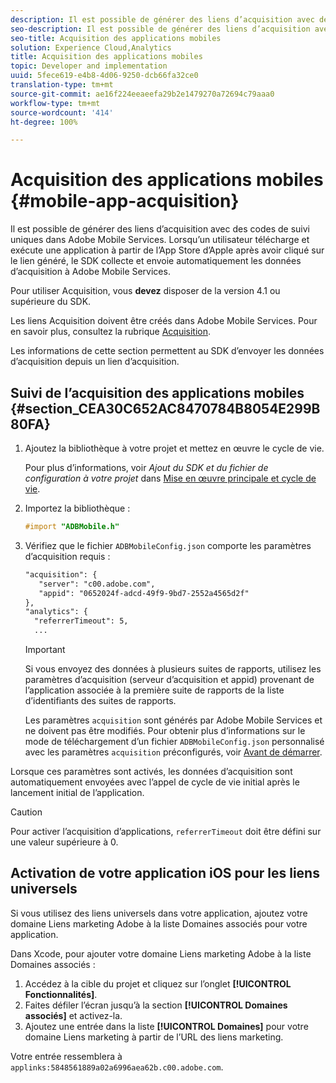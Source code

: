 ```yaml
---
description: Il est possible de générer des liens d’acquisition avec des codes de suivi uniques dans Adobe Mobile Services. Lorsqu’un utilisateur télécharge et exécute une application à partir de l’App Store d’Apple après avoir cliqué sur le lien généré, le SDK collecte et envoie automatiquement les données d’acquisition à Adobe Mobile Services.
seo-description: Il est possible de générer des liens d’acquisition avec des codes de suivi uniques dans Adobe Mobile Services. Lorsqu’un utilisateur télécharge et exécute une application à partir de l’App Store d’Apple après avoir cliqué sur le lien généré, le SDK collecte et envoie automatiquement les données d’acquisition à Adobe Mobile Services.
seo-title: Acquisition des applications mobiles
solution: Experience Cloud,Analytics
title: Acquisition des applications mobiles
topic: Developer and implementation
uuid: 5fece619-e4b8-4d06-9250-dcb66fa32ce0
translation-type: tm+mt
source-git-commit: ae16f224eeaeefa29b2e1479270a72694c79aaa0
workflow-type: tm+mt
source-wordcount: '414'
ht-degree: 100%

---
```



# Acquisition des applications mobiles {#mobile-app-acquisition}

Il est possible de générer des liens d’acquisition avec des codes de suivi uniques dans Adobe Mobile Services. Lorsqu’un utilisateur télécharge et exécute une application à partir de l’App Store d’Apple après avoir cliqué sur le lien généré, le SDK collecte et envoie automatiquement les données d’acquisition à Adobe Mobile Services.

Pour utiliser Acquisition, vous **devez** disposer de la version 4.1 ou supérieure du SDK.

Les liens Acquisition doivent être créés dans Adobe Mobile Services. Pour en savoir plus, consultez la rubrique [Acquisition](/help/using/acquisition-main/acquisition-main.md).

Les informations de cette section permettent au SDK d’envoyer les données d’acquisition depuis un lien d’acquisition.

## Suivi de l’acquisition des applications mobiles {#section_CEA30C652AC8470784B8054E299B80FA}

1. Ajoutez la bibliothèque à votre projet et mettez en œuvre le cycle de vie.

   Pour plus d’informations, voir *Ajout du SDK et du fichier de configuration à votre projet* dans [Mise en œuvre principale et cycle de vie](/help/ios/getting-started/dev-qs.md).
1. Importez la bibliothèque :

   ```objective-c
   #import "ADBMobile.h"
   ```

1. Vérifiez que le fichier `ADBMobileConfig.json` comporte les paramètres d’acquisition requis :

   ```xml
   "acquisition": { 
      "server": "c00.adobe.com", 
      "appid": "0652024f-adcd-49f9-9bd7-2552a4565d2f" 
   }, 
   "analytics": { 
     "referrerTimeout": 5, 
     ...
   ```

   >[!IMPORTANT]
   >
   >Si vous envoyez des données à plusieurs suites de rapports, utilisez les paramètres d’acquisition (serveur d’acquisition et appid) provenant de l’application associée à la première suite de rapports de la liste d’identifiants des suites de rapports.

   Les paramètres `acquisition` sont générés par Adobe Mobile Services et ne doivent pas être modifiés. Pour obtenir plus d’informations sur le mode de téléchargement d’un fichier `ADBMobileConfig.json` personnalisé avec les paramètres `acquisition` préconfigurés, voir [Avant de démarrer](/help/ios/getting-started/requirements.md).

Lorsque ces paramètres sont activés, les données d’acquisition sont automatiquement envoyées avec l’appel de cycle de vie initial après le lancement initial de l’application.

>[!CAUTION]
>
>Pour activer l’acquisition d’applications, `referrerTimeout` doit être défini sur une valeur supérieure à 0.

## Activation de votre application iOS pour les liens universels

Si vous utilisez des liens universels dans votre application, ajoutez votre domaine Liens marketing Adobe à la liste Domaines associés pour votre application.

Dans Xcode, pour ajouter votre domaine Liens marketing Adobe à la liste Domaines associés :

1. Accédez à la cible du projet et cliquez sur l’onglet **[!UICONTROL Fonctionnalités]**.
2. Faites défiler l’écran jusqu’à la section **[!UICONTROL Domaines associés]** et activez-la.
3. Ajoutez une entrée dans la liste **[!UICONTROL Domaines]** pour votre domaine Liens marketing à partir de l’URL des liens marketing.

Votre entrée ressemblera à `applinks:5848561889a02a6996aea62b.c00.adobe.com`.